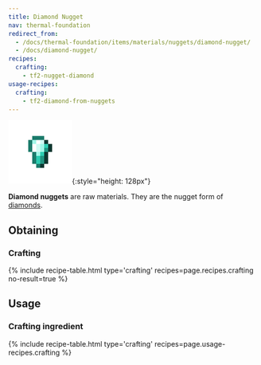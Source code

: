 ```yaml
---
title: Diamond Nugget
nav: thermal-foundation
redirect_from:
  - /docs/thermal-foundation/items/materials/nuggets/diamond-nugget/
  - /docs/diamond-nugget/
recipes:
  crafting:
    - tf2-nugget-diamond
usage-recipes:
  crafting:
    - tf2-diamond-from-nuggets
---
```


![Diamond nugget](/assets/images/thermal-foundation/nugget-diamond.png){:style="height: 128px"}


**Diamond nuggets** are raw materials. They are the nugget form of
[diamonds](https://minecraft.gamepedia.com/Diamond).


Obtaining
---------

### Crafting
{% include recipe-table.html type='crafting' recipes=page.recipes.crafting no-result=true %}


Usage
-----

### Crafting ingredient
{% include recipe-table.html type='crafting' recipes=page.usage-recipes.crafting %}
